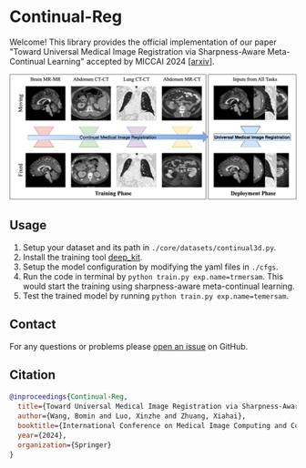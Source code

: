 # Continual-Reg
Welcome! This library provides the official implementation of our paper "Toward Universal Medical Image Registration via Sharpness-Aware Meta-Continual Learning" accepted by MICCAI 2024 [[arxiv](https://arxiv.org/abs/2406.17575)].

![cl_mr](./media/cl_mr.png)

## Usage

1. Setup your dataset and its path in `./core/datasets/continual3d.py`.
2. Install the training tool [deep_kit](https://github.com/xzluo97/deep_kit/tree/dev). 
3. Setup the model configuration by modifying the yaml files in `./cfgs`.
4. Run the code in terminal by `python train.py exp.name=trmersam`. This would start the training using sharpness-aware meta-continual learning.
5. Test the trained model by running `python train.py exp.name=temersam`.

## Contact

For any questions or problems please [open an issue](https://github.com/xzluo97/Continual-Reg/issues/new) on GitHub.

## Citation

```bibtex
@inproceedings{Continual-Reg,
  title={Toward Universal Medical Image Registration via Sharpness-Aware Meta-Continual Learning},
  author={Wang, Bomin and Luo, Xinzhe and Zhuang, Xiahai},
  booktitle={International Conference on Medical Image Computing and Computer-Assisted Intervention},
  year={2024},
  organization={Springer}
}
```

